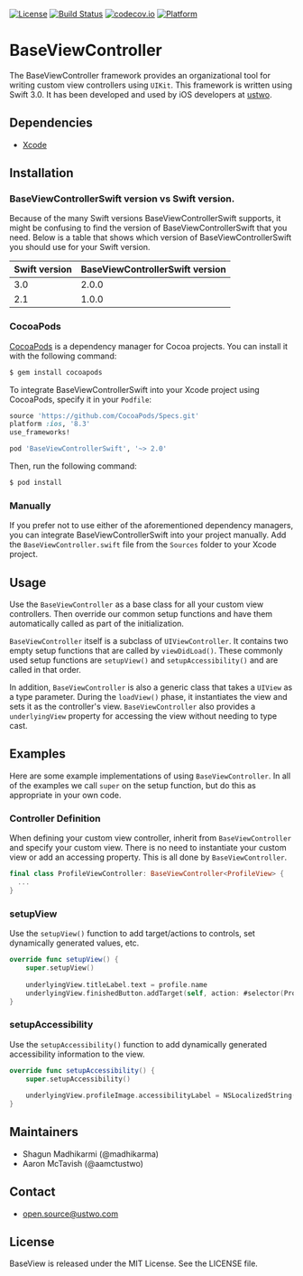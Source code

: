 [![License](https://img.shields.io/badge/license-MIT-green.svg?style=flat)](https://github.com/ustwo/baseviewcontroller-swift/blob/master/LICENSE)
[![Build Status](https://travis-ci.org/ustwo/baseviewcontroller-swift.svg?branch=master)](https://travis-ci.org/ustwo/baseviewcontroller-swift)
[![codecov.io](https://codecov.io/github/ustwo/baseviewcontroller-swift/coverage.svg?branch=master)](https://codecov.io/github/ustwo/baseviewcontroller-swift?branch=master)
[![Platform](https://img.shields.io/cocoapods/p/BaseViewControllerSwift.svg?style=flat)](https://ustwo.github.io/baseviewcontroller-swift)

# BaseViewController

The BaseViewController framework provides an organizational tool for writing custom view controllers using `UIKit`. This framework is written using Swift 3.0. It has been developed and used by iOS developers at [ustwo](https://ustwo.com/).

## Dependencies

* [Xcode](https://itunes.apple.com/gb/app/xcode/id497799835?mt=12#)

## Installation

### BaseViewControllerSwift version vs Swift version.

Because of the many Swift versions BaseViewControllerSwift supports, it might be confusing to find the version of BaseViewControllerSwift that you need. Below is a table that shows which version of BaseViewControllerSwift you should use for your Swift version.

| Swift version | BaseViewControllerSwift version    |
| ------------- | --------------- |
| 3.0           | 2.0.0   |
| 2.1           | 1.0.0        |

### CocoaPods

[CocoaPods](http://cocoapods.org) is a dependency manager for Cocoa projects. You can install it with the following command:

```bash
$ gem install cocoapods
```

To integrate BaseViewControllerSwift into your Xcode project using CocoaPods, specify it in your `Podfile`:

```ruby
source 'https://github.com/CocoaPods/Specs.git'
platform :ios, '8.3'
use_frameworks!

pod 'BaseViewControllerSwift', '~> 2.0'
```

Then, run the following command:

```bash
$ pod install
```

### Manually

If you prefer not to use either of the aforementioned dependency managers, you can integrate BaseViewControllerSwift into your project manually. Add the `BaseViewController.swift` file from the `Sources` folder to your Xcode project.

## Usage

Use the `BaseViewController` as a base class for all your custom view controllers. Then override our common setup functions and have them automatically called as part of the initialization.

`BaseViewController` itself is a subclass of `UIViewController`. It contains two empty setup functions that are called by `viewDidLoad()`. These commonly used setup functions are `setupView()` and `setupAccessibility()` and are called in that order.

In addition, `BaseViewController` is also a generic class that takes a `UIView` as a type parameter. During the `loadView()` phase, it instantiates the view and sets it as the controller's view. `BaseViewController` also provides a `underlyingView` property for accessing the view without needing to type cast.

## Examples

Here are some example implementations of using `BaseViewController`. In all of the examples we call `super` on the setup function, but do this as appropriate in your own code.

### Controller Definition

When defining your custom view controller, inherit from `BaseViewController` and specify your custom view. There is no need to instantiate your custom view or add an accessing property. This is all done by `BaseViewController`.

```swift
final class ProfileViewController: BaseViewController<ProfileView> {
  ...
}
```

### setupView

Use the `setupView()` function to add target/actions to controls, set dynamically generated values, etc.

```swift
override func setupView() {
	super.setupView()
	
	underlyingView.titleLabel.text = profile.name
	underlyingView.finishedButton.addTarget(self, action: #selector(ProfileViewController.finishedButtonPressed(_:)), for: .touchUpInside)
}
```

### setupAccessibility

Use the `setupAccessibility()` function to add dynamically generated accessibility information to the view.

```swift
override func setupAccessibility() {
	super.setupAccessibility()
        
	underlyingView.profileImage.accessibilityLabel = NSLocalizedString("Image of", comment: "") + " " +  profile.name
}
```

## Maintainers

* Shagun Madhikarmi (@madhikarma)
* Aaron McTavish (@aamctustwo)

## Contact

* [open.source@ustwo.com](mailto:open.source@ustwo.com)

## License

BaseView is released under the MIT License. See the LICENSE file.
